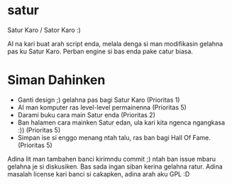 satur
=====

Satur Karo / Sator Karo :)

AI na kari buat arah script enda, melala denga si man modifikasin gelahna pas ku Satur Karo. Perban engine si bas enda pake catur biasa. 

Siman Dahinken 
===== 

- Ganti design ;) gelahna pas bagi Satur Karo (Prioritas 1)
- AI man komputer ras level-level permainenna (Prioritas 5)
- Darami buku cara main Satur enda (Prioritas 2)
- Ban halamen cara mainken Satur edan, ula kari kita ngenca ngangkasa :)) (Prioritas 5)
- Simpan ise si enggo menang ntah talu, ras ban bagi Hall Of Fame. (Prioritas 5)

Adina lit man tambahen banci kirimndu commit ;) ntah ban issue mbaru gelahna je si diskusiken. Bas sada ingan siban kerina gelahna ratur. Adina masalah license kari banci si cakapken, adina arah aku GPL :D




